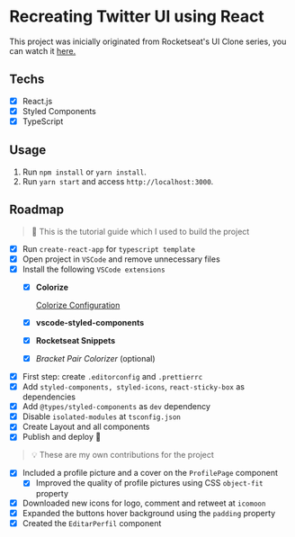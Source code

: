 # Recreating Twitter UI using React

This project was inicially originated from Rocketseat's UI Clone series, you can watch it <a href="https://www.youtube.com/watch?v=K-8z_4xvT3o">here.</a>

## Techs

- [x] React.js
- [x] Styled Components
- [x] TypeScript

## Usage

1. Run `npm install` or `yarn install`.<br />
2. Run `yarn start` and access `http://localhost:3000`.<br />

## Roadmap

> :memo: This is the tutorial guide which I used to build the project

- [x]  Run `create-react-app` for `typescript template`
- [x]  Open project in `VSCode` and remove unnecessary files
- [x]  Install the following `VSCode extensions`
    - [x]  **Colorize**
        
        [Colorize Configuration](https://www.notion.so/Colorize-Configuration-7e741464bcc84d0e88ecd751879bbd29)
        
    - [x]  **vscode-styled-components**
    - [x]  **Rocketseat Snippets**
    - [x]  *Bracket Pair Colorizer* (optional)
- [x]  First step: create  `.editorconfig` and `.prettierrc`
- [x]  Add `styled-components, styled-icons`, `react-sticky-box` as dependencies
- [x]  Add `@types/styled-components` as `dev` dependency
- [x]  Disable `isolated-modules` at `tsconfig.json`
- [x]  Create Layout and all components
- [x]  Publish and deploy 🚀

> :bulb: These are my own contributions for the project 

- [x]  Included a profile picture and a cover on the `ProfilePage` component
    - [x]  Improved the quality of profile pictures using CSS `object-fit` property
- [x]  Downloaded new icons for logo, comment and retweet at `icomoon`
- [x]  Expanded the buttons hover background using the `padding` property
- [x]  Created the `EditarPerfil` component
